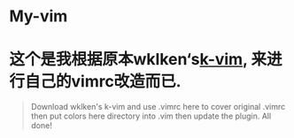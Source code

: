My-vim
=======================

# 这个是我根据原本wklken‘s[k-vim](https://github.com/wklken/k-vim), 来进行自己的vimrc改造而已.
> Download wklken's k-vim and use .vimrc here to cover original .vimrc then put colors here directory into .vim then update the plugin. All done!
